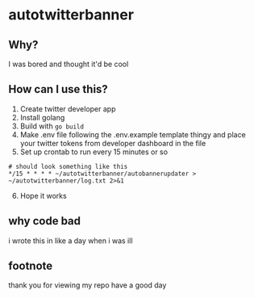 # autotwitterbanner

## Why?
I was bored and thought it'd be cool

## How can I use this?
1. Create twitter developer app
2. Install golang
3. Build with `go build`
4. Make .env file following the .env.example template thingy and place your twitter tokens from developer dashboard in the file
5. Set up crontab to run every 15 minutes or so
```
# should look something like this
*/15 * * * * ~/autotwitterbanner/autobannerupdater > ~/autotwitterbanner/log.txt 2>&1
```
6. Hope it works

## why code bad
i wrote this in like a day when i was ill

## footnote
thank you for viewing my repo have a good day